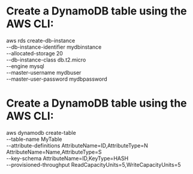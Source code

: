# Create a DynamoDB table using the AWS CLI:

aws rds create-db-instance \
    --db-instance-identifier mydbinstance \
    --allocated-storage 20 \
    --db-instance-class db.t2.micro \
    --engine mysql \
    --master-username mydbuser \
    --master-user-password mydbpassword

# Create a DynamoDB table using the AWS CLI:
aws dynamodb create-table \
    --table-name MyTable \
    --attribute-definitions AttributeName=ID,AttributeType=N AttributeName=Name,AttributeType=S \
    --key-schema AttributeName=ID,KeyType=HASH \
    --provisioned-throughput ReadCapacityUnits=5,WriteCapacityUnits=5

